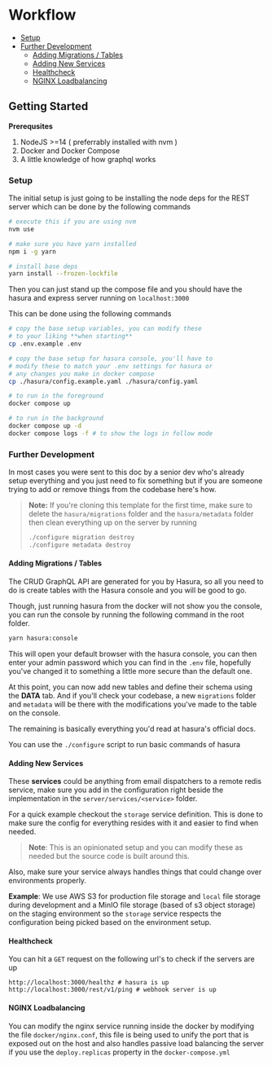 # Workflow

- [Setup](#setup)
- [Further Development](#further-development)
  - [Adding Migrations / Tables](#adding-migrations--tables)
  - [Adding New Services](#adding-new-services)
  - [Healthcheck](#healthcheck)
  - [NGINX Loadbalancing](#nginx-loadbalancing)

## Getting Started

**Prerequsites**

1. NodeJS >=14 ( preferrably installed with nvm )
2. Docker and Docker Compose
3. A little knowledge of how graphql works

### Setup

The initial setup is just going to be installing the node deps for the REST
server which can be done by the following commands

```sh
# execute this if you are using nvm
nvm use

# make sure you have yarn installed
npm i -g yarn

# install base deps
yarn install --frozen-lockfile
```

Then you can just stand up the compose file and you should have the hasura and
express server running on `localhost:3000`

This can be done using the following commands

```sh
# copy the base setup variables, you can modify these
# to your liking **when starting**
cp .env.example .env

# copy the base setup for hasura console, you'll have to
# modify these to match your .env settings for hasura or
# any changes you make in docker compose
cp ./hasura/config.example.yaml ./hasura/config.yaml

# to run in the foreground
docker compose up

# to run in the background
docker compose up -d
docker compose logs -f # to show the logs in follow mode
```

### Further Development

In most cases you were sent to this doc by a senior dev who's already setup
everything and you just need to fix something but if you are someone trying to
add or remove things from the codebase here's how.

> **Note:** If you're cloning this template for the first time, make sure to
> delete the `hasura/migrations` folder and the `hasura/metadata` folder then
> clean everything up on the server by running
>
> ```sh
> ./configure migration destroy
> ./configure metadata destroy
> ```

#### Adding Migrations / Tables

The CRUD GraphQL API are generated for you by Hasura, so all you need to do is
create tables with the Hasura console and you will be good to go.

Though, just running hasura from the docker will not show you the console, you
can run the console by running the following command in the root folder.

```sh
yarn hasura:console
```

This will open your default browser with the hasura console, you can then enter
your admin password which you can find in the `.env` file, hopefully you've
changed it to something a little more secure than the default one.

At this point, you can now add new tables and define their schema using the
**DATA** tab. And if you'll check your codebase, a new `migrations` folder and
`metadata` will be there with the modifications you've made to the table on the
console.

The remaining is basically everything you'd read at hasura's official docs.

You can use the `./configure` script to run basic commands of hasura

#### Adding New Services

These **services** could be anything from email dispatchers to a remote redis
service, make sure you add in the configuration right beside the implementation
in the `server/services/<service>` folder.

For a quick example checkout the `storage` service definition. This is done to
make sure the config for everything resides with it and easier to find when
needed.

> **Note**: This is an opinionated setup and you can modify these as needed but
> the source code is built around this.

Also, make sure your service always handles things that could change over
environments properly.

**Example**: We use AWS S3 for production file storage and `local` file storage
during development and a MinIO file storage (based of s3 object storage) on the
staging environment so the `storage` service respects the configuration being
picked based on the environment setup.

#### Healthcheck

You can hit a `GET` request on the following url's to check if the servers are
up

```
http://localhost:3000/healthz # hasura is up
http://localhost:3000/rest/v1/ping # webhook server is up
```

#### NGINX Loadbalancing

You can modify the nginx service running inside the docker by modifying the file
`docker/nginx.conf`, this file is being used to unify the port that is exposed
out on the host and also handles passive load balancing the server if you use
the `deploy.replicas` property in the `docker-compose.yml`
